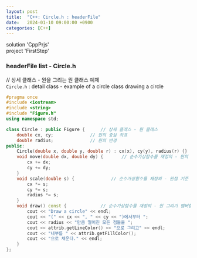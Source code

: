 ```yaml
---
layout: post
title:  "C++: Circle.h : headerFile"
date:   2024-01-10 09:00:00 +0900
categories: [C++]
---
```


solution 'CppPrjs'   
project 'FirstStep'   
   
### headerFile list - Circle.h   
// 상세 클래스 - 원을 그리는 원 클래스 예제   
`Circle.h` : detail class - example of a circle class drawing a circle   
   
```cpp
#pragma once
#include <iostream>
#include <string>
#include "Figure.h"
using namespace std;

class Circle : public Figure {		// 상세 클래스 - 원 클래스
	double cx, cy;				// 원의 중심 좌표
	double radius;				// 원의 반경
public:
	Circle(double x, double y, double r) : cx(x), cy(y), radius(r) {}	// 생성자 - 현재의 그래픽 속성에 따라 원 객체 생성. (x, y)는 중심좌표. r은 반경
	void move(double dx, double dy) {		// 순수가상함수를 재정의 - 원의 이동 - 원의 중심좌표를 (dx, dy) 만큼 이동
		cx += dx;
		cy += dy;
	}
	void scale(double s) {				// 순수가상함수를 재정의 - 원점 기준 크기 변경 - 좌표 원점을 기준으로 s배 크기 조정
		cx *= s;
		cy *= s;
		radius *= s;
	}
	void draw() const {				// 순수가상함수를 재정의 - 원 그리기 멤버함수
		cout << "Draw a circle" << endl;
		cout << "(" << cx << ", " << cy << ")에서부터 ";
		cout << radius << "만큼 떨어진 모든 점들을 ";
		cout << attrib.getLineColor() << "으로 그리고" << endl;
		cout << "내부를 " << attrib.getFillColor();
		cout << "으로 채운다." << endl;
	}
};
```
